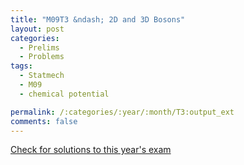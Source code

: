 ```yaml
---
title: "M09T3 &ndash; 2D and 3D Bosons"
layout: post
categories:
  - Prelims
  - Problems
tags:
  - Statmech
  - M09
  - chemical potential

permalink: /:categories/:year/:month/T3:output_ext
comments: false
---
```

<object data="2009M3T.pdf" type="application/pdf" width="100%" height="500"></object>
<div class="message"><a href='https://princetonprelim.com/prelim/23/'>Check for solutions to this year's exam</a></div>